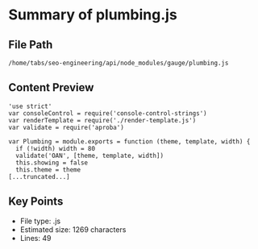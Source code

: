 # Summary of plumbing.js
  
## File Path
`/home/tabs/seo-engineering/api/node_modules/gauge/plumbing.js`

## Content Preview
```
'use strict'
var consoleControl = require('console-control-strings')
var renderTemplate = require('./render-template.js')
var validate = require('aproba')

var Plumbing = module.exports = function (theme, template, width) {
  if (!width) width = 80
  validate('OAN', [theme, template, width])
  this.showing = false
  this.theme = theme
[...truncated...]
```

## Key Points
- File type: .js
- Estimated size: 1269 characters
- Lines: 49
